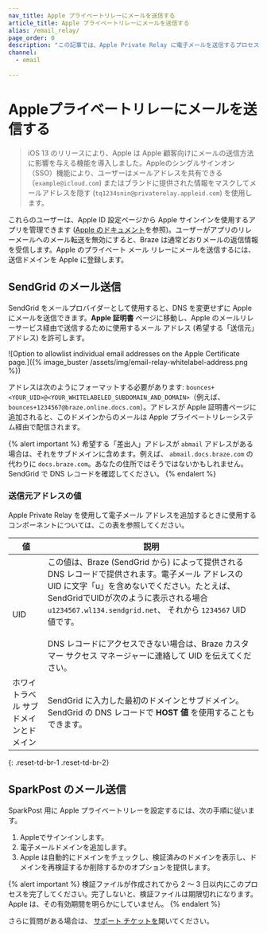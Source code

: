 ```yaml
---
nav_title: Apple プライベートリレーにメールを送信する
article_title: Apple プライベートリレーにメールを送信する
alias: /email_relay/
page_order: 0
description: "この記事では、Apple Private Relay に電子メールを送信するプロセスについて説明します。"
channel:
  - email
  
---
```


# Appleプライベートリレーにメールを送信する

> iOS 13 のリリースにより、Apple は Apple 顧客向けにメールの送信方法に影響を与える機能を導入しました。Appleのシングルサインオン（SSO）機能により、ユーザーはメールアドレスを共有できる（`example@icloud.com`) またはブランドに提供された情報をマスクしてメールアドレスを隠す (`tq1234snin@privaterelay.appleid.com`) を使用します。

これらのユーザーは、Apple ID 設定ページから Apple サインインを使用するアプリを管理できます ([Apple のドキュメント](https://support.apple.com/en-us/HT210426)を参照)。ユーザーがアプリのリレーメールへのメール転送を無効にすると、Braze は通常どおりメールの返信情報を受信します。Apple のプライベート メール リレーにメールを送信するには、送信ドメインを Apple に登録します。

## SendGrid のメール送信

SendGrid をメールプロバイダーとして使用すると、DNS を変更せずに Apple にメールを送信できます。**Apple 証明書** ページに移動し、Apple のメールリレーサービス経由で送信するために使用するメール アドレス (希望する「送信元」アドレス) を許可します。  

![Option to allowlist individual email addresses on the Apple Certificate page.]({% image_buster /assets/img/email-relay-whitelabel-address.png %})

アドレスは次のようにフォーマットする必要があります: `bounces+<YOUR_UID>@<YOUR_WHITELABELED_SUBDOMAIN_AND_DOMAIN>`（例えば、 `bounces+1234567@braze.online.docs.com`）。アドレスが Apple 証明書ページに追加されると、このドメインからのメールは Apple プライベートリレーシステム経由で配信されます。

{% alert important %}
希望する「差出人」アドレスが `abmail` アドレスがある場合は、それをサブドメインに含めます。例えば、 `abmail.docs.braze.com` の代わりに `docs.braze.com`。あなたの住所ではそうではないかもしれません。SendGrid で DNS レコードを確認してください。
{% endalert %}

### 送信元アドレスの値

Apple Private Relay を使用して電子メール アドレスを追加するときに使用するコンポーネントについては、この表を参照してください。

| 値 | 説明 |
|---|---|
| UID | この値は、Braze (SendGrid から) によって提供される DNS レコードで提供されます。電子メール アドレスの UID に文字「u」を含めないでください。たとえば、SendGridでUIDが次のように表示される場合 `u1234567.wl134.sendgrid.net`、 それから `1234567` UID 値です。<br><br> DNS レコードにアクセスできない場合は、Braze カスタマー サクセス マネージャーに連絡して UID を伝えてください。 |
| ホワイトラベル サブドメインとドメイン | SendGrid に入力した最初のドメインとサブドメイン。SendGrid の DNS レコードで **HOST 値** を使用することもできます。 |
{: .reset-td-br-1 .reset-td-br-2}

## SparkPost のメール送信

SparkPost 用に Apple プライベートリレーを設定するには、次の手順に従います。 

1. Appleでサインインします。 
2. 電子メールドメインを追加します。 
3. Apple は自動的にドメインをチェックし、検証済みのドメインを表示し、ドメインを再検証するか削除するかのオプションを提供します。

{% alert important %}
検証ファイルが作成されてから 2 ～ 3 日以内にこのプロセスを完了してください。完了しないと、検証ファイルは期限切れになります。Apple は、その有効期間を明らかにしていません。
{% endalert %}

さらに質問がある場合は、 [サポート チケットを]({{site.baseurl}}/braze_support/)開いてください。
